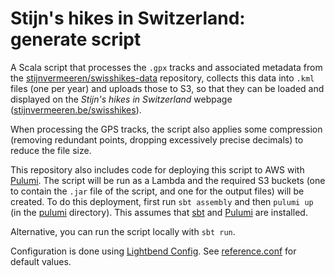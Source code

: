 # Stijn's hikes in Switzerland: generate script

A Scala script that processes the `.gpx` tracks and associated metadata from the [stijnvermeeren/swisshikes-data](https://github.com/stijnvermeeren/swisshikes-data) repository, collects this data into `.kml` files (one per year) and uploads those to S3, so that they can be loaded and displayed on the _Stijn's hikes in Switzerland_ webpage ([stijnvermeeren.be/swisshikes](https://stijnvermeeren.be/swisshikes)).

When processing the GPS tracks, the script also applies some compression (removing redundant points, dropping excessively precise decimals) to reduce the file size.

This repository also includes code for deploying this script to AWS with [Pulumi](https://www.pulumi.com/). The script will be run as a Lambda and the required S3 buckets (one to contain the `.jar` file of the script, and one for the output files) will be created. To do this deployment, first run `sbt assembly` and then `pulumi up` (in the [pulumi](./pulumi) directory). This assumes that [sbt](https://www.scala-sbt.org/) and [Pulumi](https://www.pulumi.com/) are installed.

Alternative, you can run the script locally with  `sbt run`.

Configuration is done using [Lightbend Config](https://github.com/lightbend/config). See [reference.conf](src/main/resources/reference.conf) for default values.
